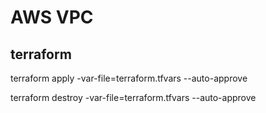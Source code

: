 # AWS VPC

## terraform

terraform apply -var-file=terraform.tfvars --auto-approve

terraform destroy -var-file=terraform.tfvars --auto-approve
